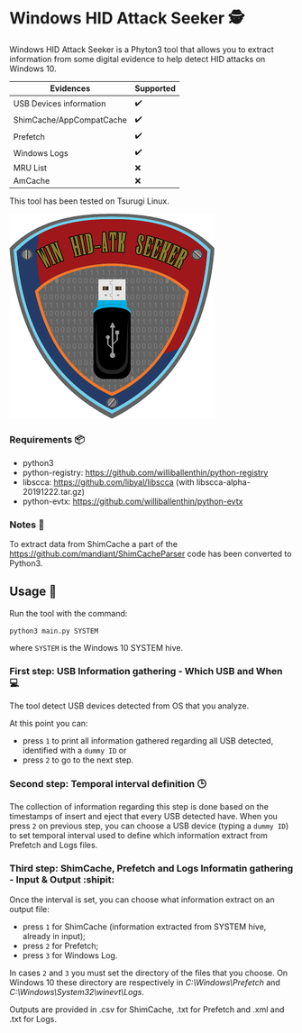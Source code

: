 # Windows HID Attack Seeker :detective:

Windows HID Attack Seeker is a Phyton3 tool that allows you to extract information from some digital evidence to help detect HID attacks on Windows 10.

| Evidences | Supported |
| --- | --- |
| USB Devices information | :heavy_check_mark: |
| ShimCache/AppCompatCache | :heavy_check_mark: |
| Prefetch | :heavy_check_mark: |
| Windows Logs | :heavy_check_mark: |
| MRU List | :x: |
| AmCache | :x: |

This tool has been tested on Tsurugi Linux.


![alt text](https://github.com/ken-42/win-hid-atk-seeker/blob/master/images/logo.png)


### Requirements :package:
- python3
- python-registry: https://github.com/williballenthin/python-registry
- libscca: https://github.com/libyal/libscca (with libscca-alpha-20191222.tar.gz)
- python-evtx: https://github.com/williballenthin/python-evtx

### Notes :memo:
To extract data from ShimCache a part of the https://github.com/mandiant/ShimCacheParser code has been converted to Python3.

## Usage :electric_plug:
Run the tool with the command:
```
python3 main.py SYSTEM
```
where ```SYSTEM``` is the Windows 10 SYSTEM hive.

### First step: USB Information gathering - Which USB and When :computer:
The tool detect USB devices detected from OS that you analyze.

At this point you can:
- press ```1``` to print all information gathered regarding all USB detected, identified with a ```dummy ID``` or
- press ```2``` to go to the next step.


### Second step: Temporal interval definition :clock3:
The collection of information regarding this step is done based on the timestamps of insert and eject that every USB detected have.
When you press ```2``` on previous step, you can choose a USB device (typing a ```dummy ID```) to set temporal interval used to define which information extract from Prefetch and Logs files.


### Third step: ShimCache, Prefetch and Logs Informatin gathering - Input & Output :shipit:
Once the interval is set, you can choose what information extract on an output file:
- press ```1``` for ShimCache (information extracted from SYSTEM hive, already in input);
- press ```2``` for Prefetch;
- press ```3``` for Windows Log.

In cases ```2``` and ```3``` you must set the directory of the files that you choose.
On Windows 10 these directory are respectively in *C:\Windows\Prefetch* and *C:\Windows\System32\winevt\Logs*.

Outputs are provided in .csv for ShimCache, .txt for Prefetch and .xml and .txt for Logs.
